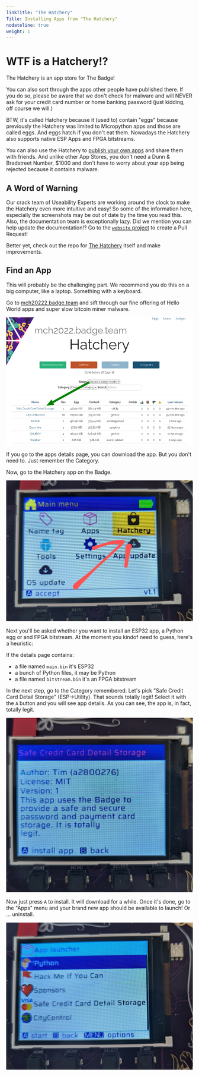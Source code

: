 ```yaml
---
linkTitle: "The Hatchery"
Title: Installing Apps from "The Hatchery"
nodateline: true
weight: 1
---
```



# WTF is a Hatchery!?

The Hatchery is an app store for The Badge!  

You can also sort through the apps other people have published there.  If you
do so, please be aware that we don't check for malware and will NEVER ask for
your credit card number or home banking password (just kidding, off course we
will.)

BTW, it's called Hatchery because it (used to) contain "eggs" because
previously the Hatchery was limited to Micropython apps and those are called
eggs. And eggs hatch if you don't eat them. Nowadays the Hatchery also supports
native ESP Apps and FPGA bitstreams.

You can also use the Hatchery to [publish your own
apps](../../software-development/hatchery) and share them with friends.  And
unlike other App Stores, you don't need a Dunn & Bradstreet Number, $1000 and
don't have to worry about your app being rejected because it contains malware.

## A Word of Warning

Our crack team of Useability Experts are working around the clock to make the
Hatchery even more intuitive and easy! So some of the information here,
especially the screenshots may be out of date by the time you read this. Also,
the documentation team is exceptionally lazy. Did we mention you can help
update the documentation!? Go to the [`website`
project](https://github.com/badgeteam/website) to create a Pull Request! 

Better yet, check out the repo for [The
Hatchery](https://github.com/badgeteam/hatchery) itself and make improvements.

## Find an App

This will probably be the challenging part. We recommend you do this on a big computer, like a laptop. Something with a keyboard.

Go to [mch20222.badge.team](http://mch2022.badge.team) and sift through our
fine offering of Hello World apps and super slow bitcoin miner malware.

![Pick an App](pickanapp.png)

If you go to the apps details page, you can download the app.
But you don't need to. Just remember the Category.

Now, go to the Hatchery app on the Badge.

![Hatchery ... the app](hatcheryapp.jpg)

Next you'll be asked whether you want to install an ESP32 app, a Python egg or
and FPGA bitstream. At the moment you kindof need to guess, here's a heuristic:

If the details page contains:

- a file named `main.bin` it's ESP32
- a bunch of Python files, it may be Python
- a file named `bitstream.bin` it's an FPGA bitstream

In the next step, go to the Category remembered. Let's pick "Safe Credit Card
Detail Storage" (ESP->Utility). That sounds totally legit! Select it with the
`A` button and you will see app details. As you can see, the app is, in fact,
totally legit.

![Totally legit](legit.jpg)

Now just press `A` to install. It will download for a while.
Once it's done, go to the "Apps" menu and your brand new app should be
available to launch! Or ... uninstall.

![App Launcher](applauncher.jpg)
